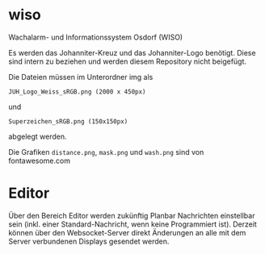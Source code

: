 # wiso
 Wachalarm- und Informationssystem Osdorf (WISO)

Es werden das Johanniter-Kreuz und das Johanniter-Logo benötigt. Diese sind intern zu beziehen und werden diesem Repository nicht beigefügt.

Die Dateien müssen im Unterordner img als 

```
JUH_Logo_Weiss_sRGB.png (2000 x 450px)
```
und
```
Superzeichen_sRGB.png (150x150px)
```
abgelegt werden.

Die Grafiken ```distance.png```, ```mask.png``` und ```wash.png``` sind von fontawesome.com



# Editor

Über den Bereich Editor werden zukünftig Planbar Nachrichten einstellbar sein (inkl. einer Standard-Nachricht, wenn keine Programmiert ist). Derzeit können über den Websocket-Server direkt Änderungen an alle mit dem Server verbundenen Displays gesendet werden.
